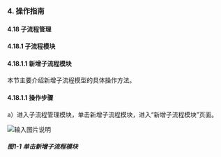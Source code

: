 ### 4. 操作指南

#### 4.18 子流程管理

#### 4.18.1 子流程模块

#### 4.18.1.1 新增子流程模块

本节主要介绍新增子流程模型的具体操作方法。

#### 4.18.1.1 操作步骤

a）进入子流程管理模块，单击新增子流程模块，进入“新增子流程模块”页面。

![输入图片说明](../../../../../images/SoFlu%EF%BC%88%E5%90%8E%E7%AB%AF%EF%BC%89%E5%BC%80%E5%8F%91%E5%B9%B3%E5%8F%B0/1.%20%E6%9C%80%E6%96%B0%E7%89%88%E6%9C%AC%20-%20%E6%9B%B4%E6%96%B0%E6%97%A5%E6%9C%9F%20-%202022.10.08/4.%20%E6%93%8D%E4%BD%9C%E6%8C%87%E5%8D%97/18.%20%E5%AD%90%E6%B5%81%E7%A8%8B%E7%AE%A1%E7%90%86/1.%20%E5%AD%90%E6%B5%81%E7%A8%8B%E6%A8%A1%E5%9D%97/image.png)

##### 图1-1 单击新增子流程模块
